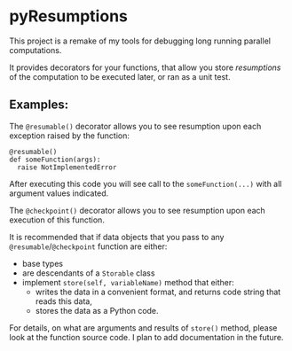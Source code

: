 pyResumptions
=============

This project is a remake of my tools for debugging long running parallel computations.

It provides decorators for your functions, that allow you store *resumptions*
of the computation to be executed later, or ran as a unit test.

Examples:
---------

The `@resumable()` decorator allows you to see resumption upon each exception raised by the function:

```python3
@resumable()
def someFunction(args):
  raise NotImplementedError
```
After executing this code you will see call to the `someFunction(...)` with all argument values indicated.

The `@checkpoint()` decorator allows you to see resumption upon each execution of this function.

It is recommended that if data objects that you pass to any `@resumable`/`@checkpoint` function
are either:
* base types
* are descendants of a `Storable` class
* implement `store(self, variableName)` method that either:
  - writes the data in a convenient format, and returns code string that reads this data,
  - stores the data as a Python code.

For details, on what are arguments and results of `store()` method, please look at the function source code.
I plan to add documentation in the future.

